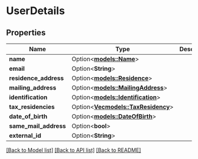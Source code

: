 # UserDetails

## Properties

Name | Type | Description | Notes
------------ | ------------- | ------------- | -------------
**name** | Option<[**models::Name**](Name.md)> |  | [optional]
**email** | Option<**String**> |  | [optional]
**residence_address** | Option<[**models::Residence**](Residence.md)> |  | [optional]
**mailing_address** | Option<[**models::MailingAddress**](MailingAddress.md)> |  | [optional]
**identification** | Option<[**models::Identification**](Identification.md)> |  | [optional]
**tax_residencies** | Option<[**Vec<models::TaxResidency>**](TaxResidency.md)> |  | [optional]
**date_of_birth** | Option<[**models::DateOfBirth**](DateOfBirth.md)> |  | [optional]
**same_mail_address** | Option<**bool**> |  | [optional]
**external_id** | Option<**String**> |  | [optional]

[[Back to Model list]](../README.md#documentation-for-models) [[Back to API list]](../README.md#documentation-for-api-endpoints) [[Back to README]](../README.md)


